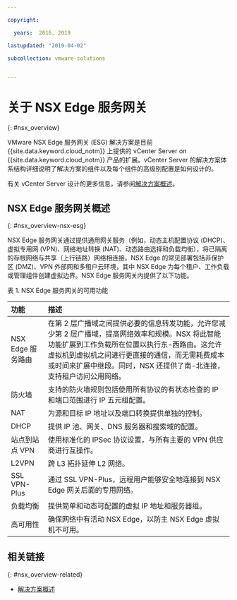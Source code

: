 ```yaml
---

copyright:

  years:  2016, 2019

lastupdated: "2019-04-02"

subcollection: vmware-solutions


---
```


# 关于 NSX Edge 服务网关
{: #nsx_overview}

VMware NSX Edge 服务网关 (ESG) 解决方案是目前 {{site.data.keyword.cloud_notm}} 上提供的 vCenter Server on {{site.data.keyword.cloud_notm}} 产品的扩展。vCenter Server 的解决方案体系结构详细说明了解决方案的组件以及每个组件的高级别配置是如何设计的。

有关 vCenter Server 设计的更多信息，请参阅[解决方案概述](/docs/services/vmwaresolutions/archiref/solution?topic=vmware-solutions-solution_overview)。

## NSX Edge 服务网关概述
{: #nsx_overview-nsx-esg}

NSX Edge 服务网关通过提供通用网关服务（例如，动态主机配置协议 (DHCP)、虚拟专用网 (VPN)、网络地址转换 (NAT)、动态路由选择和负载均衡），将已隔离的存根网络与共享（上行链路）网络相连接。NSX Edge 的常见部署包括非保护区 (DMZ)、VPN 外部网和多租户云环境，其中 NSX Edge 为每个租户、工作负载或管理组件创建虚拟边界。NSX Edge 服务网关内提供了以下功能。

表 1. NSX Edge 服务网关的可用功能

|功能|描述|
|:------- |:----------- |
|NSX Edge 服务路由|在第 2 层广播域之间提供必要的信息转发功能，允许您减少第 2 层广播域，提高网络效率和规模。NSX 将此智能功能扩展到工作负载所在位置以执行东-西路由。这允许虚拟机到虚拟机之间进行更直接的通信，而无需耗费成本或时间来扩展中继段。同时，NSX 还提供了南-北连接，支持租户访问公用网络。|
|防火墙|支持的防火墙规则包括使用所有协议的有状态检查的 IP 和端口范围进行 IP 五元组配置。|
|NAT|为源和目标 IP 地址以及端口转换提供单独的控制。|
|DHCP|提供 IP 池、网关、DNS 服务器和搜索域的配置。|
|站点到站点 VPN|使用标准化的 IPSec 协议设置，与所有主要的 VPN 供应商进行互操作。|
|L2VPN|跨 L3 拓扑延伸 L2 网络。|
|SSL VPN-Plus|通过 SSL VPN-Plus，远程用户能够安全地连接到 NSX Edge 网关后面的专用网络。|
|负载均衡|提供简单和动态可配置的虚拟 IP 地址和服务器组。|
|高可用性|确保网络中有活动 NSX Edge，以防主 NSX Edge 虚拟机不可用。|

## 相关链接
{: #nsx_overview-related}

* [解决方案概述](/docs/services/vmwaresolutions/archiref/solution?topic=vmware-solutions-solution_overview)
